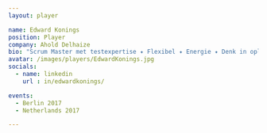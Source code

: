 ```yaml
---
layout: player

name: Edward Konings
position: Player
company: Ahold Delhaize
bio: "Scrum Master met testexpertise ✦ Flexibel ✦ Energie ✦ Denk in oplossingen ✦ Praktisch ✦ Focus op teams ✦ Drive"
avatar: /images/players/EdwardKonings.jpg
socials:
  - name: linkedin
    url : in/edwardkonings/

events:
  - Berlin 2017
  - Netherlands 2017

---
```


